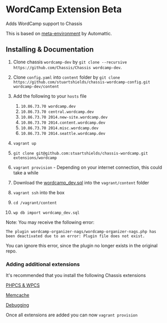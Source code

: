 # WordCamp Extension Beta
Adds WordCamp support to Chassis

This is based on [meta-environment](https://github.com/WordPress/meta-environment) by Automattic.

## Installing & Documentation

1. Clone chassis `wordcamp-dev` by `git clone --recursive https://github.com/Chassis/Chassis wordcamp-dev`.
2. Clone `config.yaml` into `content` folder by `git clone https://github.com/stuartshields/chassis-wordcamp-config.git wordcamp-dev/content`
3. Add the following to your `hosts` file
	1. `10.86.73.70 wordcamp.dev`
	2. `10.86.73.70 central.wordcamp.dev`
	3. `10.86.73.70 2014.new-site.wordcamp.dev`
	4. `10.86.73.70 2014.content.wordcamp.dev`
	5. `10.86.73.70 2014.misc.wordcamp.dev`
	6. `10.86.73.70 2014.seattle.wordcamp.dev`
	
4. `vagrant up`
5. `git clone git@github.com:stuartshields/chassis-wordcamp.git extensions/wordcamp`
6. `vagrant provision` - Depending on your internet connection, this could take a while
7. Download the [wordcamp_dev.sql](https://raw.githubusercontent.com/WordPress/meta-environment/master/wordcamp.dev/provision/wordcamp_dev.sql) into the `vagrant/content` folder
8. `vagrant ssh` into the box
9. `cd /vagrant/content`
10. `wp db import wordcamp_dev.sql`

Note: You may receive the following error:

`The plugin wordcamp-organizer-nags/wordcamp-organizer-nags.php has been deactivated due to an error: Plugin file does not exist.`

You can ignore this error, since the plugin no longer exists in the original repo.

### Adding additional extensions
It's recommended that you install the following Chassis extensions

[PHPCS & WPCS](https://github.com/Chassis/phpcs)

[Memcache](https://github.com/Chassis/memcache)

[Debugging](https://github.com/Chassis/Debugging)

Once all extensions are added you can now `vagrant provision`
